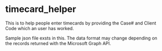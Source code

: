 # timecard_helper
This is to help people enter timecards by providing the Case# and Client Code which an user has worked.

Sample json file exsts in this. The data format may change depending on the records returned with the Microsoft Graph API.

